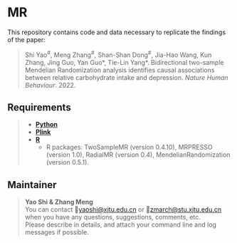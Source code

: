 # MR
This repository contains code and data necessary to replicate the findings of the paper:

> Shi Yao<sup>#</sup>, Meng Zhang<sup>#</sup>, Shan-Shan Dong<sup>#</sup>, Jia-Hao Wang, Kun Zhang, Jing Guo, Yan Guo\*, Tie-Lin Yang\*. Bidirectional two-sample Mendelian Randomization analysis identifies causal associations between relative carbohydrate intake and depression. *Nature Human Behaviour*. 2022.

## Requirements  
> - [**Python**](https://www.python.org/downloads/)
> - [**Plink**](http://zzz.bwh.harvard.edu/plink/)
> - [**R**](https://www.r-project.org/)
>   - R packages: TwoSampleMR (version 0.4.10), MRPRESSO (version 1.0), RadialMR (version 0.4), MendelianRandomization (version 0.5.1).

## Maintainer
> **Yao Shi & Zhang Meng**  
> You can contact :email:yaoshi@xjtu.edu.cn or :email:zmarch@stu.xjtu.edu.cn when you have any questions, suggestions, comments, etc.  
> Please describe in details, and attach your command line and log messages if possible.  
